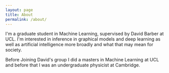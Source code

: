 ```yaml
---
layout: page
title: About
permalink: /about/
---
```


I'm a graduate student in Machine Learning, supervised by David Barber at UCL.
I'm interested in inference in graphical models and deep learning as well as artificial
intelligence more broadly and what that may mean for society.

Before Joining David's group I did a masters in Machine Learning at UCL and before that
I was an undergraduate physicist at Cambridge.
